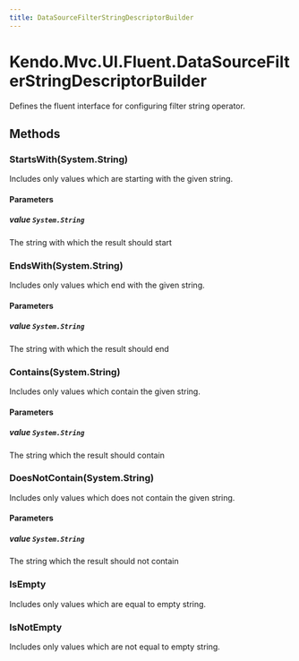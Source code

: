 ```yaml
---
title: DataSourceFilterStringDescriptorBuilder
---
```


# Kendo.Mvc.UI.Fluent.DataSourceFilterStringDescriptorBuilder
Defines the fluent interface for configuring filter string operator.




## Methods


### StartsWith(System.String)
Includes only values which are starting with the given string.


#### Parameters

##### value `System.String`
The string with which the result should start





### EndsWith(System.String)
Includes only values which end with the given string.


#### Parameters

##### value `System.String`
The string with which the result should end





### Contains(System.String)
Includes only values which contain the given string.


#### Parameters

##### value `System.String`
The string which the result should contain





### DoesNotContain(System.String)
Includes only values which does not contain the given string.


#### Parameters

##### value `System.String`
The string which the result should not contain





### IsEmpty
Includes only values which are equal to empty string.





### IsNotEmpty
Includes only values which are not equal to empty string.







